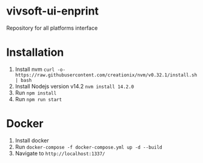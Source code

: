 # vivsoft-ui-enprint
Repository for all platforms interface

# Installation
1. Install nvm `curl -o- https://raw.githubusercontent.com/creationix/nvm/v0.32.1/install.sh | bash`
2. Install Nodejs version v14.2 `nvm install 14.2.0`
3. Run `npm install`
4. Run `npm run start`

# Docker
1. Install docker
2. Run `docker-compose -f docker-compose.yml up -d --build`
3. Navigate to `http://localhost:1337/`
